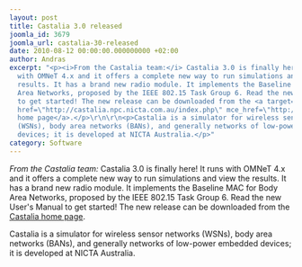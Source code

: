 ```yaml
---
layout: post
title: Castalia 3.0 released
joomla_id: 3679
joomla_url: castalia-30-released
date: 2010-08-12 00:00:00.000000000 +02:00
author: Andras
excerpt: "<p><i>From the Castalia team:</i> Castalia 3.0 is finally here! It runs
  with OMNeT 4.x and it offers a complete new way to run simulations and view the
  results. It has a brand new radio module. It implements the Baseline MAC for Body
  Area Networks, proposed by the IEEE 802.15 Task Group 6. Read the new User's Manual
  to get started! The new release can be downloaded from the <a target=\"_blank\"
  href=\"http://castalia.npc.nicta.com.au/index.php\" mce_href=\"http://castalia.npc.nicta.com.au/index.php\">Castalia
  home page</a>.</p>\r\n\r\n<p>Castalia is a simulator for wireless sensor networks
  (WSNs), body area networks (BANs), and generally networks of low-power embedded
  devices; it is developed at NICTA Australia.</p>"
category: Software
---
```

<p><i>From the Castalia team:</i> Castalia 3.0 is finally here! It runs with OMNeT 4.x and it offers a complete new way to run simulations and view the results. It has a brand new radio module. It implements the Baseline MAC for Body Area Networks, proposed by the IEEE 802.15 Task Group 6. Read the new User's Manual to get started! The new release can be downloaded from the <a target="_blank" href="http://castalia.npc.nicta.com.au/index.php" mce_href="http://castalia.npc.nicta.com.au/index.php">Castalia home page</a>.</p>

<p>Castalia is a simulator for wireless sensor networks (WSNs), body area networks (BANs), and generally networks of low-power embedded devices; it is developed at NICTA Australia.</p>
